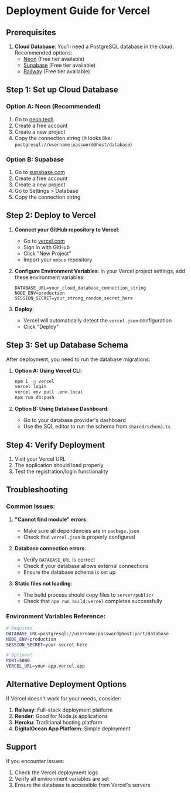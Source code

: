 # Deployment Guide for Vercel

## Prerequisites

1. **Cloud Database**: You'll need a PostgreSQL database in the cloud. Recommended options:
   - [Neon](https://neon.tech) (Free tier available)
   - [Supabase](https://supabase.com) (Free tier available)
   - [Railway](https://railway.app) (Free tier available)

## Step 1: Set up Cloud Database

### Option A: Neon (Recommended)
1. Go to [neon.tech](https://neon.tech)
2. Create a free account
3. Create a new project
4. Copy the connection string (it looks like: `postgresql://username:password@host/database`)

### Option B: Supabase
1. Go to [supabase.com](https://supabase.com)
2. Create a free account
3. Create a new project
4. Go to Settings > Database
5. Copy the connection string

## Step 2: Deploy to Vercel

1. **Connect your GitHub repository to Vercel**:
   - Go to [vercel.com](https://vercel.com)
   - Sign in with GitHub
   - Click "New Project"
   - Import your `mobus` repository

2. **Configure Environment Variables**:
   In your Vercel project settings, add these environment variables:
   ```
   DATABASE_URL=your_cloud_database_connection_string
   NODE_ENV=production
   SESSION_SECRET=your_strong_random_secret_here
   ```

3. **Deploy**:
   - Vercel will automatically detect the `vercel.json` configuration
   - Click "Deploy"

## Step 3: Set up Database Schema

After deployment, you need to run the database migrations:

1. **Option A: Using Vercel CLI**:
   ```bash
   npm i -g vercel
   vercel login
   vercel env pull .env.local
   npm run db:push
   ```

2. **Option B: Using Database Dashboard**:
   - Go to your database provider's dashboard
   - Use the SQL editor to run the schema from `shared/schema.ts`

## Step 4: Verify Deployment

1. Visit your Vercel URL
2. The application should load properly
3. Test the registration/login functionality

## Troubleshooting

### Common Issues:

1. **"Cannot find module" errors**:
   - Make sure all dependencies are in `package.json`
   - Check that `vercel.json` is properly configured

2. **Database connection errors**:
   - Verify `DATABASE_URL` is correct
   - Check if your database allows external connections
   - Ensure the database schema is set up

3. **Static files not loading**:
   - The build process should copy files to `server/public/`
   - Check that `npm run build:vercel` completes successfully

### Environment Variables Reference:

```bash
# Required
DATABASE_URL=postgresql://username:password@host:port/database
NODE_ENV=production
SESSION_SECRET=your-secret-here

# Optional
PORT=5000
VERCEL_URL=your-app.vercel.app
```

## Alternative Deployment Options

If Vercel doesn't work for your needs, consider:

1. **Railway**: Full-stack deployment platform
2. **Render**: Good for Node.js applications
3. **Heroku**: Traditional hosting platform
4. **DigitalOcean App Platform**: Simple deployment

## Support

If you encounter issues:
1. Check the Vercel deployment logs
2. Verify all environment variables are set
3. Ensure the database is accessible from Vercel's servers
